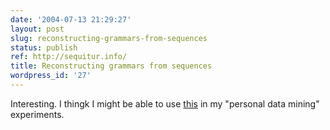 ```yaml
---
date: '2004-07-13 21:29:27'
layout: post
slug: reconstructing-grammars-from-sequences
status: publish
ref: http://sequitur.info/
title: Reconstructing grammars from sequences
wordpress_id: '27'
---
```


Interesting.  I thingk I might be able to use [this](http://sequitur.info/) in my "personal data mining" experiments.
